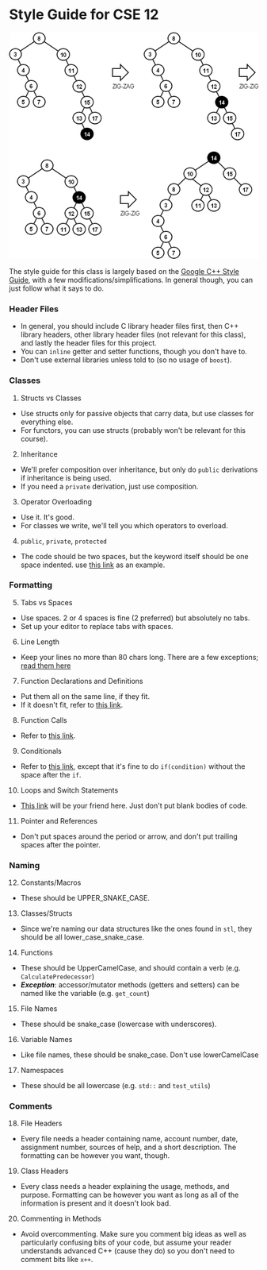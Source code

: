 # Style Guide for CSE 12

![splay tree](images/splay.png)

The style guide for this class is largely based on the [Google C++ Style Guide](https://google.github.io/styleguide/cppguide.html),
with a few modifications/simplifications. In general though, you can just follow what it says to do.

### Header Files
  * In general, you should include C library header files first, then C++ library headers, other library header files
    (not relevant for this class), and lastly the header files for this project.
  * You can `inline` getter and setter functions, though you don't have to.
  * Don't use external libraries unless told to (so no usage of `boost`).

### Classes
1. Structs vs Classes
  * Use structs only for passive objects that carry data, but use classes for everything else.
  * For functors, you can use structs (probably won't be relevant for this course).
2. Inheritance
  * We'll prefer composition over inheritance, but only do `public` derivations if inheritance is being used.
  * If you need a `private` derivation, just use composition.
3. Operator Overloading
  * Use it. It's good.
  * For classes we write, we'll tell you which operators to overload.
4. `public`, `private`, `protected`
  * The code should be two spaces, but the keyword itself should be one space indented.
      use [this link](https://google.github.io/styleguide/cppguide.html#Class_Format) as an example.

### Formatting
5. Tabs vs Spaces
  * Use spaces. 2 or 4 spaces is fine (2 preferred) but absolutely no tabs.
  * Set up your editor to replace tabs with spaces.
6. Line Length
  * Keep your lines no more than 80 chars long. There are a few exceptions; [read them here](https://google.github.io/styleguide/cppguide.html#Line_Length)
7. Function Declarations and Definitions
  * Put them all on the same line, if they fit.
  * If it doesn't fit, refer to [this link](https://google.github.io/styleguide/cppguide.html#Function_Declarations_and_Definitions).
8. Function Calls
  * Refer to [this link](https://google.github.io/styleguide/cppguide.html#Function_Calls).
9.  Conditionals
  * Refer to [this link](https://google.github.io/styleguide/cppguide.html#Conditionals), except that it's fine to do `if(condition)` without the space after the `if`.
10. Loops and Switch Statements
  * [This link](https://google.github.io/styleguide/cppguide.html#Loops_and_Switch_Statements) will be your friend here. Just don't put blank bodies of code.
11. Pointer and References
  * Don't put spaces around the period or arrow, and don't put trailing spaces after the pointer.

### Naming
12. Constants/Macros
  * These should be UPPER_SNAKE_CASE.
13. Classes/Structs
  * Since we're naming our data structures like the ones found in `stl`, they should be all lower_case_snake_case.
14. Functions
  * These should be UpperCamelCase, and should contain a verb (e.g. `CalculatePredecessor`)
  * _**Exception**_: accessor/mutator methods (getters and setters) can be named like the variable (e.g. `get_count`)
15. File Names
  * These should be snake_case (lowercase with underscores).
16. Variable Names
  * Like file names, these should be snake_case. Don't use lowerCamelCase
17. Namespaces
  * These should be all lowercase (e.g. `std::` and `test_utils`)

### Comments
18. File Headers
  * Every file needs a header containing name, account number, date, assignment number, sources of help, and a short description. The formatting can be however you want, though. 
19. Class Headers
  * Every class needs a header explaining the usage, methods, and purpose. Formatting can be however you want as long as all of the information is present and it doesn't look bad.
20. Commenting in Methods
  * Avoid overcommenting. Make sure you comment big ideas as well as particularly confusing bits of your code, but assume your reader understands advanced C++ (cause they do) so you don't need to comment bits like `x++`.